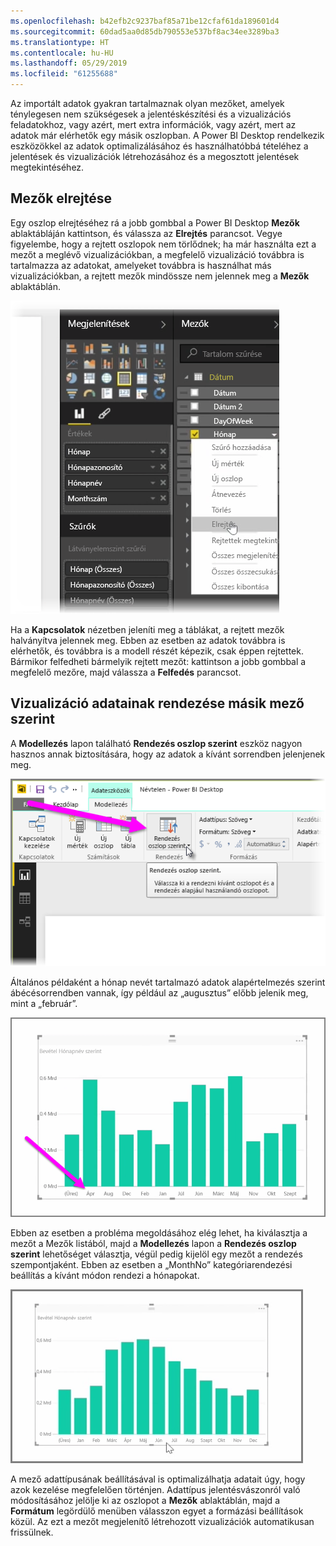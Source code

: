 ```yaml
---
ms.openlocfilehash: b42efb2c9237baf85a71be12cfaf61da189601d4
ms.sourcegitcommit: 60dad5aa0d85db790553e537bf8ac34ee3289ba3
ms.translationtype: HT
ms.contentlocale: hu-HU
ms.lasthandoff: 05/29/2019
ms.locfileid: "61255688"
---
```

Az importált adatok gyakran tartalmaznak olyan mezőket, amelyek ténylegesen nem szükségesek a jelentéskészítési és a vizualizációs feladatokhoz, vagy azért, mert extra információk, vagy azért, mert az adatok már elérhetők egy másik oszlopban. A Power BI Desktop rendelkezik eszközökkel az adatok optimalizálásához és használhatóbbá tételéhez a jelentések és vizualizációk létrehozásához és a megosztott jelentések megtekintéséhez.

## <a name="hiding-fields"></a>Mezők elrejtése
Egy oszlop elrejtéséhez rá a jobb gombbal a Power BI Desktop **Mezők** ablaktábláján kattintson, és válassza az **Elrejtés** parancsot. Vegye figyelembe, hogy a rejtett oszlopok nem törlődnek; ha már használta ezt a mezőt a meglévő vizualizációkban, a megfelelő vizualizáció továbbra is tartalmazza az adatokat, amelyeket továbbra is használhat más vizualizációkban, a rejtett mezők mindössze nem jelennek meg a **Mezők** ablaktáblán.

![](media/2-4-optimize-data-models/2-4_1.png)

Ha a **Kapcsolatok** nézetben jeleníti meg a táblákat, a rejtett mezők halványítva jelennek meg. Ebben az esetben az adatok továbbra is elérhetők, és továbbra is a modell részét képezik, csak éppen rejtettek. Bármikor felfedheti bármelyik rejtett mezőt: kattintson a jobb gombbal a megfelelő mezőre, majd válassza a **Felfedés** parancsot.

## <a name="sorting-visualization-data-by-another-field"></a>Vizualizáció adatainak rendezése másik mező szerint
A **Modellezés** lapon található **Rendezés oszlop szerint** eszköz nagyon hasznos annak biztosítására, hogy az adatok a kívánt sorrendben jelenjenek meg.

![](media/2-4-optimize-data-models/2-4_2.png)

Általános példaként a hónap nevét tartalmazó adatok alapértelmezés szerint ábécésorrendben vannak, így például az „augusztus” előbb jelenik meg, mint a „február”.

![](media/2-4-optimize-data-models/2-4_3.png)

Ebben az esetben a probléma megoldásához elég lehet, ha kiválasztja a mezőt a Mezők listából, majd a **Modellezés** lapon a **Rendezés oszlop szerint** lehetőséget választja, végül pedig kijelöl egy mezőt a rendezés szempontjaként. Ebben az esetben a „MonthNo” kategóriarendezési beállítás a kívánt módon rendezi a hónapokat.

![](media/2-4-optimize-data-models/2-4_4.png)

A mező adattípusának beállításával is optimalizálhatja adatait úgy, hogy azok kezelése megfelelően történjen. Adattípus jelentésvászonról való módosításához jelölje ki az oszlopot a **Mezők** ablaktáblán, majd a **Formátum** legördülő menüben válasszon egyet a formázási beállítások közül. Az ezt a mezőt megjelenítő létrehozott vizualizációk automatikusan frissülnek.


